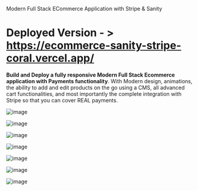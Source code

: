 Modern Full Stack ECommerce Application with Stripe & Sanity
# Deployed Version - > https://ecommerce-sanity-stripe-coral.vercel.app/


**Build and Deploy a fully responsive Modern Full Stack Ecommerce application with Payments functionality**. With Modern design, animations, the ability to add and edit products on the go using a CMS, all advanced cart functionalities, and most importantly the complete integration with Stripe so that you can cover REAL payments. 


![image](https://user-images.githubusercontent.com/70187887/187014909-305ee59d-86dd-4c66-8914-10000798c86f.png)

![image](https://user-images.githubusercontent.com/70187887/187014920-c43d2724-abf8-48ff-ac0f-cb46dbbb928f.png)

![image](https://user-images.githubusercontent.com/70187887/187015034-e359fa50-7d44-4dfb-995b-39e31403be79.png)

![image](https://user-images.githubusercontent.com/70187887/187015104-3284a55b-ba90-4664-ab9f-f9a4e16bb718.png)

![image](https://user-images.githubusercontent.com/70187887/187015165-430eab02-78d3-43ca-990e-ddbd96d32a99.png)

![image](https://user-images.githubusercontent.com/70187887/187015179-79bcd350-bdcf-4c70-ab56-53d0a55fd9be.png)

![image](https://user-images.githubusercontent.com/70187887/187015201-9fdce962-0bd4-417d-878f-731b84f8bc42.png)

